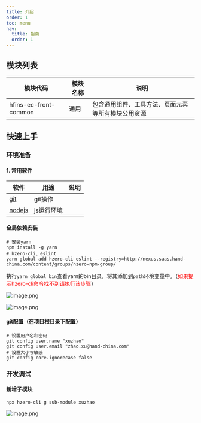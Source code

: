 ```yaml
---
title: 介绍
order: 1
toc: menu
nav:
  title: 指南
  order: 1
---
```


## 模块列表
模块代码 | 模块名称 | 说明
-----|-----|-----
hfins-ec-front-common | 通用 | 包含通用组件、工具方法、页面元素等所有模块公用资源

## 快速上手

### 环境准备

#### 1. 常用软件

软件 | 用途 | 说明
-----|-----|-----
[git](https://git-scm.com/) | git操作 | 
[nodejs](https://nodejs.org/en/) | js运行环境 | 

#### 全局依赖安装

```shell
# 安装yarn
npm install -g yarn
# hzero-cli、eslint
yarn global add hzero-cli eslint --registry=http://nexus.saas.hand-china.com/content/groups/hzero-npm-group/
```

执行`yarn global bin`查看yarn的bin目录，将其添加到`path`环境变量中。（<font color="red">如果提示hzero-cli命令找不到请执行该步骤</font>）

![image.png](/hfins-ui/images/docs/guide/QQ截图20210223171956.jpg)


![image.png](/hfins-ui/images/docs/guide/QQ截图20210223172046.jpg)

#### git配置（在项目根目录下配置）

```shell
# 设置用户名和密码
git config user.name "xuzhao"
git config user.email "zhao.xu@hand-china.com"
# 设置大小写敏感
git config core.ignorecase false
```

### 开发调试

#### 新增子模块

```shell
npx hzero-cli g sub-module xuzhao
```

![image.png](/hfins-ui/images/docs/guide/QQ截图20210223172410.jpg)
